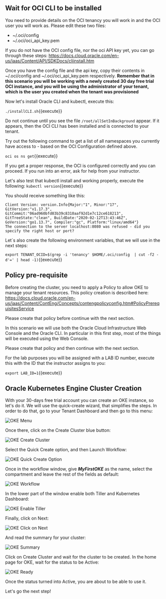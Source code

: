 ## Wait for OCI CLI to be installed

You need to provide details on the OCI tenancy you will work in and the OCI user you will work as. Please edit these two files:

* ~/.oci/config
* ~/.oci/oci_api_key.pem

If you do not have the OCI config file, nor the oci API key yet, you can go through these steps: https://docs.cloud.oracle.com/en-us/iaas/Content/API/SDKDocs/cliinstall.htm

Once you have the config file and the api key, copy their contents in ~/.oci/config and ~/.oci/oci_api_key.pem respectively. 
**Remember that in this scenario you will be working with a newly created 30 day free trial OCI instance, and you will be using the administrator of your
tenant, which is the user you created when the tenant was provisioned**

Now let's install Oracle CLI and kubectl, execute this:

`./installCLI.sh`{{execute}}

Do not continue until you see the file `/root/allSetInBackground` appear. If it appears, then the OCI CLI has been installed and is connected to your tenant.

Try out the following command to get a list of all namespaces you currently have access to - based on the OCI Configuration defined above.

`oci os ns get`{{execute}} 

If you get a proper response, the OCI is configured correctly and you can proceed. If you run into an error, ask for help from your instructor.

Let's also test that kubectl install and working properly, execute the following:
`kubectl version`{{execute}}

You should receive something like this:

~~~~
Client Version: version.Info{Major:"1", Minor:"17", GitVersion:"v1.17.3", GitCommit:"06ad960bfd03b39c8310aaf92d1e7c12ce618213", GitTreeState:"clean", BuildDate:"2020-02-12T13:43:46Z", GoVersion:"go1.13.7", Compiler:"gc", Platform:"linux/amd64"}
The connection to the server localhost:8080 was refused - did you specify the right host or port?
~~~~

Let´s also create the following environment variables, that we will use in the next steps:

`export TENANT_OCID=$(grep -i 'tenancy' $HOME/.oci/config  | cut -f2 -d'=' | head -1)`{{execute}}

## Policy pre-requisite

Before creating the cluster, you need to apply a Policy to allow OKE to manage your tenant resources. This policy creation is described here:
https://docs.cloud.oracle.com/en-us/iaas/Content/ContEng/Concepts/contengpolicyconfig.htm#PolicyPrerequisitesService

Please create that policy before continue with the next section.

In this scenario we will use both the Oracle Cloud Infrastructure Web Console and the Oracle CLI. In particular in this first step, most of the things 
will be executed using the Web Console.

Please create that policy and then continue with the next section.

For the lab purposes you will be assigned with a LAB ID number, execute this with the ID that the instructor assigns to you:

`export LAB_ID=1`{{execute}}


## Oracle Kubernetes Engine Cluster Creation

With your 30-days free trial account you can create an OKE instance, so let's do it. We will use the quick-create wizard, that simplifies the steps.
In order to do that, go to your Tenant Dashboard and then go to this menu:

![OKE Menu](/RedExpertAlliance/courses/oci-course/oke-redis-cache-and-functions-oci/assets/1.jpg)

Once there, click on the Create Cluster blue button:

![OKE Create Cluster](/RedExpertAlliance/courses/oci-course/oke-redis-cache-and-functions-oci/assets/02.jpg)

Select the Quick Create option, and then Launch Workflow:

![OKE Quick Create Option](/RedExpertAlliance/courses/oci-course/oke-redis-cache-and-functions-oci/assets/03.jpg)

Once in the workflow window, give ***MyFirstOKE*** as the name, select the compartment and leave the rest of the fields as default:

![OKE Workflow](/RedExpertAlliance/courses/oci-course/oke-redis-cache-and-functions-oci/assets/04.jpg)

In the lower part of the window enable both Tiller and Kubernetes Dashboard:

![OKE Enable Tiller](/RedExpertAlliance/courses/oci-course/oke-redis-cache-and-functions-oci/assets/05.jpg)

Finally, click on Next:

![OKE Click on Next](/RedExpertAlliance/courses/oci-course/oke-redis-cache-and-functions-oci/assets/06.jpg)

And read the summary for your cluster:

![OKE Summary](/RedExpertAlliance/courses/oci-course/oke-redis-cache-and-functions-oci/assets/07.jpg)

Click on Create Cluster and wait for the cluster to be created. In the home page for OKE, wait for the status to be Active:

![OKE Ready](/RedExpertAlliance/courses/oci-course/oke-redis-cache-and-functions-oci/assets/08.jpg)

Once the status turned into Active, you are about to be able to use it.

Let's go the next step!
